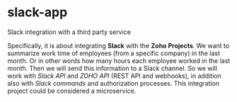 # slack-app
Slack integration with a third party service

Specifically, it is about integrating **Slack** with the **Zoho Projects**.
We want to summarize work time of employees (from a specific company) in the last month.
Or in other words how many hours each employee worked in the last month.
Then we will send this information to a Slack channel.
So we will work with *Slack API* and *ZOHO API* (REST API and webhooks), 
in addition also with *Slack commands* and authorization processes.
This integration project could be considered a microservice.

